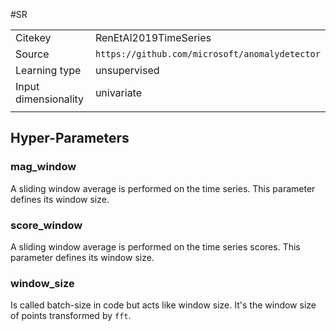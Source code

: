 #SR

|||
| :--- | :--- |
| Citekey | RenEtAl2019TimeSeries |
| Source | `https://github.com/microsoft/anomalydetector` |
| Learning type | unsupervised |
| Input dimensionality | univariate |
|||

## Hyper-Parameters

### mag_window

A sliding window average is performed on the time series. This parameter defines its window size.

### score_window

A sliding window average is performed on the time series scores. This parameter defines its window size.

### window_size

Is called batch-size in code but acts like window size. It's the window size of points transformed by `fft`.
